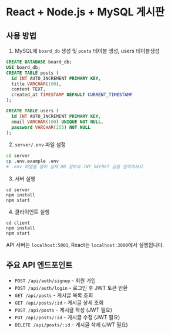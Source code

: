 # React + Node.js + MySQL 게시판

## 사용 방법

1. MySQL에 `board_db` 생성 및 `posts` 테이블 생성, users 테이블생성

```sql
CREATE DATABASE board_db;
USE board_db;
CREATE TABLE posts (
  id INT AUTO_INCREMENT PRIMARY KEY,
  title VARCHAR(100),
  content TEXT,
  created_at TIMESTAMP DEFAULT CURRENT_TIMESTAMP
);
```

```sql
CREATE TABLE users (
  id INT AUTO_INCREMENT PRIMARY KEY,
  email VARCHAR(100) UNIQUE NOT NULL,
  password VARCHAR(255) NOT NULL
);
```


2. `server/.env` 파일 설정

```bash
cd server
cp .env.example .env
# .env 파일을 열어 실제 DB 정보와 JWT_SECRET 값을 입력하세요.
```

3. 서버 실행

```
cd server
npm install
npm start
```

4. 클라이언트 실행

```
cd client
npm install
npm start
```

API 서버는 `localhost:5001`, React는 `localhost:3000`에서 실행됩니다.

## 주요 API 엔드포인트

- `POST /api/auth/signup` - 회원 가입
- `POST /api/auth/login` - 로그인 후 JWT 토큰 반환
- `GET /api/posts` - 게시글 목록 조회
- `GET /api/posts/:id` - 게시글 상세 조회
- `POST /api/posts` - 게시글 작성 (JWT 필요)
- `PUT /api/posts/:id` - 게시글 수정 (JWT 필요)
- `DELETE /api/posts/:id` - 게시글 삭제 (JWT 필요)
